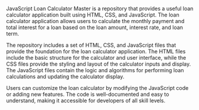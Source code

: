 JavaScript Loan Calculator Master is a repository that provides a useful loan calculator application built using HTML, CSS, and JavaScript. The loan calculator application allows users to calculate the monthly payment and total interest for a loan based on the loan amount, interest rate, and loan term.

The repository includes a set of HTML, CSS, and JavaScript files that provide the foundation for the loan calculator application. The HTML files include the basic structure for the calculator and user interface, while the CSS files provide the styling and layout of the calculator inputs and display. The JavaScript files contain the logic and algorithms for performing loan calculations and updating the calculator display.

Users can customize the loan calculator by modifying the JavaScript code or adding new features. The code is well-documented and easy to understand, making it accessible for developers of all skill levels.
